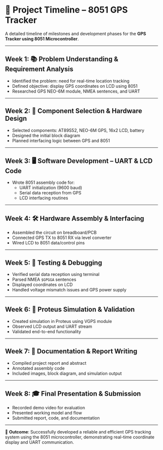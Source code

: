 
# 📅 Project Timeline – 8051 GPS Tracker

A detailed timeline of milestones and development phases for the **GPS Tracker using 8051 Microcontroller**.

---

## Week 1: 📚 Problem Understanding & Requirement Analysis
- Identified the problem: need for real-time location tracking
- Defined objective: display GPS coordinates on LCD using 8051
- Researched GPS NEO-6M module, NMEA sentences, and UART

---

## Week 2: 🧩 Component Selection & Hardware Design
- Selected components: AT89S52, NEO-6M GPS, 16x2 LCD, battery
- Designed the initial block diagram
- Planned interfacing logic between GPS and 8051

---

## Week 3: 🖥️ Software Development – UART & LCD Code
- Wrote 8051 assembly code for:
  - UART initialization (9600 baud)
  - Serial data reception from GPS
  - LCD interfacing routines

---

## Week 4: 🛠️ Hardware Assembly & Interfacing
- Assembled the circuit on breadboard/PCB
- Connected GPS TX to 8051 RX via level converter
- Wired LCD to 8051 data/control pins

---

## Week 5: 🔄 Testing & Debugging
- Verified serial data reception using terminal
- Parsed NMEA `$GPGGA` sentences
- Displayed coordinates on LCD
- Handled voltage mismatch issues and GPS power supply

---

## Week 6: 🧪 Proteus Simulation & Validation
- Created simulation in Proteus using VGPS module
- Observed LCD output and UART stream
- Validated end-to-end functionality

---

## Week 7: 📖 Documentation & Report Writing
- Compiled project report and abstract
- Annotated assembly code
- Included images, block diagram, and simulation output

---

## Week 8: 🎓 Final Presentation & Submission
- Recorded demo video for evaluation
- Presented working model and flow
- Submitted report, code, and documentation

---

🎯 **Outcome**: Successfully developed a reliable and efficient GPS tracking system using the 8051 microcontroller, demonstrating real-time coordinate display and UART communication.
